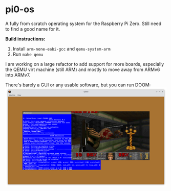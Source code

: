 # pi0-os

A fully from scratch operating system for the Raspberry Pi Zero.
Still need to find a good name for it.

**Build instructions:**
1. Install `arm-none-eabi-gcc` and `qemu-system-arm`
2. Run `make qemu`

I am working on a large refactor to add support for more boards,
especially the QEMU virt machine (still ARM) and mostly to move away from
ARMv6 into ARMv7.

There's barely a GUI or any usable software, but you can run DOOM:
![DOOM](docs/pics/qemu-doom.png)
